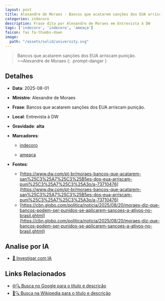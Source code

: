 ```yaml
---
layout: post
title: Alexandre de Moraes - Bancos que acatarem sanções dos EUA arriscam punição....
categories: indecoro
description: Frase dita por Alexandre de Moraes em Entrevista à DW
tags: ['indecoro', 'indecoro', 'ameaça']
faicon: fas fa-thumbs-down
image:
  path: "/assets/solid/university.svg"
---
```


> Bancos que acatarem sanções dos EUA arriscam punição. ~~Alexandre de Moraes
{: .prompt-danger }

## Detalhes
- **Data**: 2025-08-01
- **Ministro**: Alexandre de Moraes
- **Frase**: Bancos que acatarem sanções dos EUA arriscam punição.
- **Local**: Entrevista à DW
- **Gravidade**: **alta** <i class="fas fa-university"></i>

- **Marcadores**: 

   - [indecoro](/tags/indecoro/)

   - [ameaça](/tags/ameaça/)
- **Fontes**:
  - [https://www.dw.com/pt-br/moraes-bancos-que-acatarem-san%25C3%25A7%25C3%25B5es-dos-eua-arriscam-puni%25C3%25A7%25C3%25A3o/a-73710476](https://www.dw.com/pt-br/moraes-bancos-que-acatarem-san%25C3%25A7%25C3%25B5es-dos-eua-arriscam-puni%25C3%25A7%25C3%25A3o/a-73710476)
  - [https://cbn.globo.com/politica/noticia/2025/08/20/moraes-diz-que-bancos-podem-ser-punidos-se-aplicarem-sancoes-a-ativos-no-brasil.ghtml](https://cbn.globo.com/politica/noticia/2025/08/20/moraes-diz-que-bancos-podem-ser-punidos-se-aplicarem-sancoes-a-ativos-no-brasil.ghtml)

## Analise por IA
- [🤖 Investigar com IA](https://www.perplexity.ai/search?q=%22Alexandre%20de%20Moraes%22%2BBancos%20que%20acatarem%20san%C3%A7%C3%B5es%20dos%20EUA%20arriscam%20puni%C3%A7%C3%A3o.%2BEntrevista%20%C3%A0%20DW)

## Links Relacionados
- [🌐🔍 Busca no Google para o título e descrição](https://www.google.com/search?q=%22Alexandre%20de%20Moraes%22%2BBancos%20que%20acatarem%20san%C3%A7%C3%B5es%20dos%20EUA%20arriscam%20puni%C3%A7%C3%A3o.%2BEntrevista%20%C3%A0%20DW)
- [📖🔍 Busca na Wikipedia para o título e descrição](https://pt.wikipedia.org/w/index.php?search=%22Alexandre%20de%20Moraes%22%2BBancos%20que%20acatarem%20san%C3%A7%C3%B5es%20dos%20EUA%20arriscam%20puni%C3%A7%C3%A3o.%2BEntrevista%20%C3%A0%20DW)

